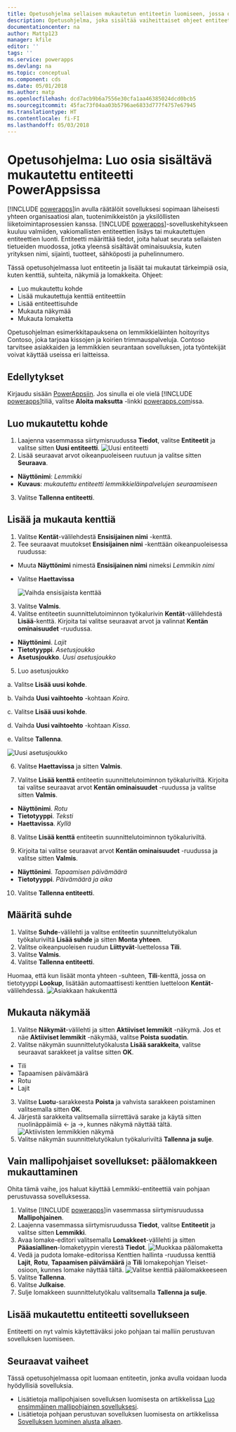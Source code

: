 ```yaml
---
title: Opetusohjelma sellaisen mukautetun entiteetin luomiseen, jossa on osia PowerAppsin kanssa| Microsoft Docs
description: Opetusohjelma, joka sisältää vaiheittaiset ohjeet entiteetin luomiseen ja määrittämiseen PowerApps-sovelluksessa käyttämistä varten.
documentationcenter: na
author: Mattp123
manager: kfile
editor: ''
tags: ''
ms.service: powerapps
ms.devlang: na
ms.topic: conceptual
ms.component: cds
ms.date: 05/01/2018
ms.author: matp
ms.openlocfilehash: dcd7acb9b6a7556e30cfa1aa46385024dcd0bcb5
ms.sourcegitcommit: 45fac73f04aa03b5796ae6833d777f4757e67945
ms.translationtype: HT
ms.contentlocale: fi-FI
ms.lasthandoff: 05/03/2018
---
```

# <a name="tutorial-create-a-custom-entity-that-has-components-in-powerapps"></a>Opetusohjelma: Luo osia sisältävä mukautettu entiteetti PowerAppsissa

[!INCLUDE [powerapps](../../includes/powerapps.md)]in avulla räätälöit sovelluksesi sopimaan läheisesti yhteen organisaatiosi alan, tuotenimikkeistön ja yksilöllisten liiketoimintaprosessien kanssa. [!INCLUDE [powerapps](../../includes/powerapps.md)]-sovelluskehitykseen kuuluu valmiiden, vakiomallisten entiteettien lisäys tai mukautettujen entiteettien luonti. Entiteetti määrittää tiedot, joita haluat seurata sellaisten tietueiden muodossa, jotka yleensä sisältävät ominaisuuksia, kuten yrityksen nimi, sijainti, tuotteet, sähköposti ja puhelinnumero. 

Tässä opetusohjelmassa luot entiteetin ja lisäät tai mukautat tärkeimpiä osia, kuten kenttiä, suhteita, näkymiä ja lomakkeita. Ohjeet:

- Luo mukautettu kohde
- Lisää mukautettuja kenttiä entiteettiin
- Lisää entiteettisuhde
- Mukauta näkymää 
- Mukauta lomaketta

Opetusohjelman esimerkkitapauksena on lemmikkieläinten hoitoyritys Contoso, joka tarjoaa kissojen ja koirien trimmauspalveluja. Contoso tarvitsee asiakkaiden ja lemmikkien seurantaan sovelluksen, jota työntekijät voivat käyttää useissa eri laitteissa.

## <a name="prerequisites"></a>Edellytykset

Kirjaudu sisään [PowerAppsiin](https://powerapps.microsoft.com/). Jos sinulla ei ole vielä [!INCLUDE [powerapps](../../includes/powerapps.md)]tiliä, valitse **Aloita maksutta** -linkki [powerapps.com](https://web.powerapps.com)issa.

## <a name="create-a-custom-entity"></a>Luo mukautettu kohde

1. Laajenna vasemmassa siirtymisruudussa **Tiedot**, valitse **Entiteetit** ja valitse sitten **Uusi entiteetti**.
    ![Uusi entiteetti](media/create-custom-entity/create-new-entity.png)
2. Lisää seuraavat arvot oikeanpuoleiseen ruutuun ja valitse sitten **Seuraava**.
  - **Näyttönimi**: *Lemmikki* 
  - **Kuvaus**: *mukautettu entiteetti lemmikkieläinpalvelujen seuraamiseen*
3. Valitse **Tallenna entiteetti**.

## <a name="add-and-customize-fields"></a>Lisää ja mukauta kenttiä
 
1. Valitse **Kentät**-välilehdestä **Ensisijainen nimi** -kenttä.
2. Tee seuraavat muutokset **Ensisijainen nimi** -kenttään oikeanpuoleisessa ruudussa: 
  - Muuta **Näyttönimi** nimestä **Ensisijainen nimi** nimeksi *Lemmikin nimi*
  - Valitse **Haettavissa**  
  
    ![Vaihda ensisijaista kenttää](media/create-custom-entity/primary-field.png)
3. Valitse **Valmis**.
4. Valitse entiteetin suunnittelutoiminnon työkalurivin **Kentät**-välilehdestä **Lisää**-kenttä. Kirjoita tai valitse seuraavat arvot ja valinnat **Kentän ominaisuudet** -ruudussa.
  - **Näyttönimi**. *Lajit*
  - **Tietotyyppi**. *Asetusjoukko*
  - **Asetusjoukko**. *Uusi asetusjoukko*
5. Luo asetusjoukko

  a. Valitse **Lisää uusi kohde**. 
  
  b. Vaihda **Uusi vaihtoehto** -kohtaan *Koira*. 
   
  c. Valitse **Lisää uusi kohde**. 
    
  d.  Vaihda **Uusi vaihtoehto** -kohtaan *Kissa*. 
    
  e. Valitse **Tallenna**. 

  ![Uusi asetusjoukko](media/create-custom-entity/optionset-add-items.png)

6. Valitse **Haettavissa** ja sitten **Valmis**.

7. Valitse **Lisää kenttä** entiteetin suunnittelutoiminnon työkaluriviltä. Kirjoita tai valitse seuraavat arvot **Kentän ominaisuudet** -ruudussa ja valitse sitten **Valmis**.
  - **Näyttönimi**. *Rotu*
  - **Tietotyyppi**. *Teksti*
  - **Haettavissa**. *Kyllä*

8. Valitse **Lisää kenttä** entiteetin suunnittelutoiminnon työkaluriviltä. 

9. Kirjoita tai valitse seuraavat arvot **Kentän ominaisuudet** -ruudussa ja valitse sitten **Valmis**. 
  - **Näyttönimi**. *Tapaamisen päivämäärä*
  - **Tietotyyppi**. *Päivämäärä ja aika*

10. Valitse **Tallenna entiteetti**.

## <a name="add-a-relationship"></a>Määritä suhde

1. Valitse **Suhde**-välilehti ja valitse entiteetin suunnittelutyökalun työkaluriviltä **Lisää suhde** ja sitten **Monta yhteen**. 
2. Valitse oikeanpuoleisen ruudun **Liittyvät**-luettelossa **Tili**.
3. Valitse **Valmis**.
4. Valitse **Tallenna entiteetti**.

Huomaa, että kun lisäät monta yhteen -suhteen, **Tili**-kenttä, jossa on tietotyyppi **Lookup**, lisätään automaattisesti kenttien luetteloon **Kentät**-välilehdessä. ![Asiakkaan hakukenttä](media/create-custom-entity/account-lookup-field.png)

## <a name="customize-a-view"></a>Mukauta näkymää

1. Valitse **Näkymät**-välilehti ja sitten **Aktiiviset lemmikit** -näkymä. Jos et näe **Aktiiviset lemmikit** -näkymää, valitse **Poista suodatin**.
2. Valitse näkymän suunnittelutyökalusta **Lisää sarakkeita**, valitse seuraavat sarakkeet ja valitse sitten **OK**.
  - Tili
  - Tapaamisen päivämäärä 
  - Rotu 
  - Lajit
3. Valitse **Luotu**-sarakkeesta **Poista** ja vahvista sarakkeen poistaminen valitsemalla sitten **OK**.
4. Järjestä sarakkeita valitsemalla siirrettävä sarake ja käytä sitten nuolinäppäimiä <- ja ->, kunnes näkymä näyttää tältä.
    ![Aktiivisten lemmikkien näkymä](media/create-custom-entity/active-pets-view.png)
5. Valitse näkymän suunnittelutyökalun työkaluriviltä **Tallenna ja sulje**.  

## <a name="model-driven-apps-only-customize-the-main-form"></a>Vain mallipohjaiset sovellukset: päälomakkeen mukauttaminen

Ohita tämä vaihe, jos haluat käyttää Lemmikki-entiteettiä vain pohjaan perustuvassa sovelluksessa. 

1. Valitse [!INCLUDE [powerapps](../../includes/powerapps.md)]in vasemmassa siirtymisruudussa **Mallipohjainen**.
2. Laajenna vasemmassa siirtymisruudussa **Tiedot**, valitse **Entiteetit** ja valitse sitten **Lemmikki**.
3. Avaa lomake-editori valitsemalla **Lomakkeet**-välilehti ja sitten **Pääasiallinen**-lomaketyypin vierestä **Tiedot**.
    ![Muokkaa päälomaketta](media/create-custom-entity/main-form-edit.png)
4. Vedä ja pudota lomake-editorissa Kenttien hallinta -ruudussa kenttiä **Lajit**, **Rotu**, **Tapaamisen päivämäärä** ja **Tili** lomakepohjan Yleiset-osioon, kunnes lomake näyttää tältä.
    ![Valitse kenttiä päälomakkeeseen](media/create-custom-entity/main-form-edit2.png) 
5. Valitse **Tallenna**.
6. Valitse **Julkaise**.
7. Sulje lomakkeen suunnittelutyökalu valitsemalla **Tallenna ja sulje**.

## <a name="add-the-custom-entity-to-an-app"></a>Lisää mukautettu entiteetti sovellukseen

Entiteetti on nyt valmis käytettäväksi joko pohjaan tai malliin perustuvan sovelluksen luomiseen. 

## <a name="next-steps"></a>Seuraavat vaiheet

Tässä opetusohjelmassa opit luomaan entiteetin, jonka avulla voidaan luoda hyödyllisiä sovelluksia. 
- Lisätietoja mallipohjaisen sovelluksen luomisesta on artikkelissa [Luo ensimmäinen mallipohjainen sovelluksesi](../model-driven-apps/build-first-model-driven-app.md).
- Lisätietoja pohjaan perustuvan sovelluksen luomisesta on artikkelissa [Sovelluksen luominen alusta alkaen](../canvas-apps/get-started-create-from-blank.md).
